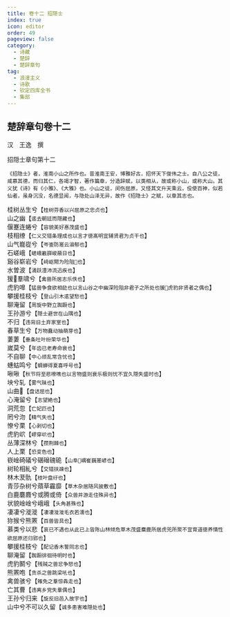```yaml
---
title: 卷十二 招隠士
index: true
icon: editor
order: 49
pageview: false
category:
  - 诗藏
  - 楚辞
  - 楚辞章句
tag:
  - 浪漫主义
  - 诗歌
  - 钦定四库全书
  - 集部
---
```


## 楚辞章句卷十二  
  
汉　王逸　撰  
  
招隠士章句第十二  
  
`《招隐士》者，淮南小山之所作也。昔淮南王安，博雅好古，招怀天下俊伟之士。自八公之徒，咸慕其德，而归其仁，各竭才智，著作篇章，分造辞赋，以类相从，故或称小山，或称大山。其义犹《诗》有《小雅》、《大雅》也。小山之徒，闵伤屈原，又怪其文升天乘云，伇使百神，似若仙者，虽身沉没，名德显闻，与隐处山泽无异，故作《招隐士》之赋，以章其志也。`

桂树丛生兮【`桂树芬香以兴屈原之忠贞也`】  
山之幽【`逺去朝廷而隠藏也`】  
偃蹇连蜷兮【`容貌美好惪茂盛也`】  
枝相缭【`仁义交错条理成也以言才徳髙明宜辅贤君为贞干也`】  
山气巃嵸兮【`岑崟防嵳云滃郁也`】  
石嵯峨【`嵯峨嶻嶭峻蔽日也`】  
谿谷崭岩兮【`﨑岖閜为险阻也`】  
水曽波【`涌跃澧沛流迅疾也`】  
猨羣啸兮【`禽兽所居志乐佚也`】  
虎豹嘷【`猛兽争食欲相龁也以言山谷之中幽深险阻非君子之所处也猨虎豹非贤者之偶也`】  
攀援桂枝兮【`登山引木逺望愁也`】  
聊淹留【`周旋中野立踟蹰也`】  
王孙游兮【`隠士避世在山隅也`】  
不归【`违背旧土弃家室也`】  
春草生兮【`万物蠢动抽萌芽也`】  
萋萋【`垂条吐叶纷荣华也`】  
嵗莫兮【`年齿已老寿命衰也`】  
不自聊【`中心烦乱常含忧也`】  
蟪蛄鸣兮【`蜩蝉得夏喜呼号也`】  
啾啾【`秋节将至悲嘹噍也以言物盛则衰乐极则忧不宜久隠失盛时也`】  
坱兮轧【`雾气昧也`】  
山曲【`盘诘屈也`】  
心淹留兮【`志望絶也`】  
洞荒忽【`亡妃匹也`】  
罔兮沕【`精气失也`】  
憭兮栗【`心剥切也`】  
虎豹岤【`嵺穿岤也`】  
丛薄深林兮【`攒荆棘也`】  
人上栗【`恐变色也`】  
嵚崯碕礒兮碅磳磈硊【`山阜嵎崔巍嵳嵃也`】  
树轮相糺兮【`交错扶疎也`】  
林木茇骩【`枝叶盘纡也`】  
青莎杂树兮薠草靃靡【`草木杂居随风披敷也`】  
白鹿麏麚兮或腾或倚【`众兽并游走住殊异也`】  
状貌崯崯兮峨峨【`头角甚殊也`】  
凄凄兮漇漇【`凄凄漇漇毛衣若濡也`】  
狝猴兮熊罴【`百兽皆具也`】  
慕类兮以悲【`哀已不遇也从此已上皆陈山林倾危草木茂盛麋鹿所居虎兕所聚不宜育道徳养情性欲屈原还归郢也`】  
攀援桂枝兮【`配记香木誓同志也`】  
聊淹留【`踟蹰徘徊待明时也`】  
虎豹鬭兮【`残贼之兽忿争怒也`】  
熊罴咆【`贪杀之兽跳梁吼也`】  
禽兽骇兮【`雉免之羣惊犇走也`】  
亡其曹【`违离乡党失羣偶也`】  
王孙兮归来【`旋反旧邑入故宇也`】  
山中兮不可以久留【`诚多患害难隠处也`】  

